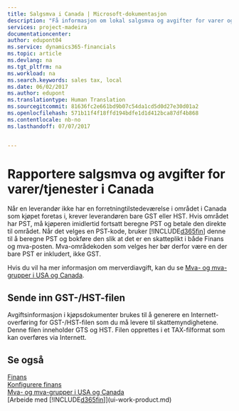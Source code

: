 ```yaml
---
title: Salgsmva i Canada | Microsoft-dokumentasjon
description: "Få informasjon om lokal salgsmva og avgifter for varer og tjenester i Canada."
services: project-madeira
documentationcenter: 
author: edupont04
ms.service: dynamics365-financials
ms.topic: article
ms.devlang: na
ms.tgt_pltfrm: na
ms.workload: na
ms.search.keywords: sales tax, local
ms.date: 06/02/2017
ms.author: edupont
ms.translationtype: Human Translation
ms.sourcegitcommit: 81636fc2e661bd9b07c54da1cd5d0d27e30d01a2
ms.openlocfilehash: 571b11f4f18ffd194bdfe1d1d412bca87df4b868
ms.contentlocale: nb-no
ms.lasthandoff: 07/07/2017


---
```

# <a name="reporting-sales-tax-and-goodsservices-tax-in-canada"></a>Rapportere salgsmva og avgifter for varer/tjenester i Canada
Når en leverandør ikke har en forretningtilstedeværelse i området i Canada som kjøpet foretas i, krever leverandøren bare GST eller HST. Hvis området har PST, må kjøperen imidlertid fortsatt beregne PST og betale den direkte til området. Når det velges en PST-kode, bruker [!INCLUDE[d365fin](includes/d365fin_md.md)] denne til å beregne PST og bokføre den slik at det er en skatteplikt i både Finans og mva-posten. Mva-områdekoden som velges her bør derfor være en der bare PST er inkludert, ikke GST.  

Hvis du vil ha mer informasjon om merverdiavgift, kan du se [Mva- og mva-grupper i USA og Canada](us-finance-sales-tax.md).  

## <a name="submitting-the-gsthst-file"></a>Sende inn GST-/HST-filen
Avgiftsinformasjon i kjøpsdokumenter brukes til å generere en Internett-overføring for GST-/HST-filen som du må levere til skattemyndighetene. Denne filen inneholder GTS og HST. Filen opprettes i et TAX-filformat som kan overføres via Internett.  

## <a name="see-also"></a>Se også
[Finans](finance.md)  
[Konfigurere finans](finance-setup-finance.md)  
[Mva- og mva-grupper i USA og Canada](us-finance-sales-tax.md)  
[Arbeide med [!INCLUDE[d365fin](includes/d365fin_md.md)]](ui-work-product.md)

